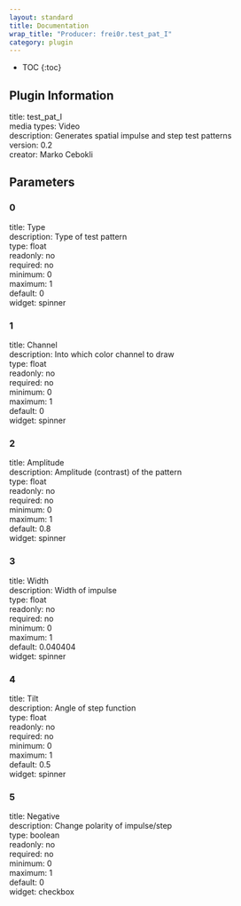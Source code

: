 ```yaml
---
layout: standard
title: Documentation
wrap_title: "Producer: frei0r.test_pat_I"
category: plugin
---
```

* TOC
{:toc}

## Plugin Information

title: test_pat_I  
media types:
Video  
description: Generates spatial impulse and step test patterns  
version: 0.2  
creator: Marko Cebokli  

## Parameters

### 0

title: Type    
description:
Type of test pattern  
type: float  
readonly: no  
required: no  
minimum: 0  
maximum: 1  
default: 0  
widget: spinner  

### 1

title: Channel    
description:
Into which color channel to draw  
type: float  
readonly: no  
required: no  
minimum: 0  
maximum: 1  
default: 0  
widget: spinner  

### 2

title: Amplitude    
description:
Amplitude (contrast) of the pattern  
type: float  
readonly: no  
required: no  
minimum: 0  
maximum: 1  
default: 0.8  
widget: spinner  

### 3

title: Width    
description:
Width of impulse  
type: float  
readonly: no  
required: no  
minimum: 0  
maximum: 1  
default: 0.040404  
widget: spinner  

### 4

title: Tilt    
description:
Angle of step function  
type: float  
readonly: no  
required: no  
minimum: 0  
maximum: 1  
default: 0.5  
widget: spinner  

### 5

title: Negative    
description:
Change polarity of impulse/step  
type: boolean  
readonly: no  
required: no  
minimum: 0  
maximum: 1  
default: 0  
widget: checkbox  

